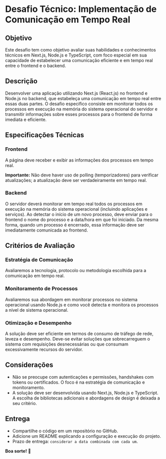 # Desafio Técnico: Implementação de Comunicação em Tempo Real

## Objetivo

Este desafio tem como objetivo avaliar suas habilidades e conhecimentos técnicos em Next.js, Node.js e TypeScript, com foco especial em sua capacidade de estabelecer uma comunicação eficiente e em tempo real entre o frontend e o backend.

## Descrição

Desenvolver uma aplicação utilizando Next.js (React.js) no frontend e Node.js no backend, que estabeleça uma comunicação em tempo real entre essas duas partes. O desafio específico consiste em monitorar todos os processos em execução na memória do sistema operacional do servidor e transmitir informações sobre esses processos para o frontend de forma imediata e eficiente.

## Especificações Técnicas

### Frontend

A página deve receber e exibir as informações dos processos em tempo real.

**Importante:** Não deve haver uso de polling (temporizadores) para verificar atualizações; a atualização deve ser verdadeiramente em tempo real.

### Backend

O servidor deverá monitorar em tempo real todos os processos em execução na memória do sistema operacional (incluindo aplicações e serviços). Ao detectar o início de um novo processo, deve enviar para o frontend o nome do processo e a data/hora em que foi iniciado. Da mesma forma, quando um processo é encerrado, essa informação deve ser imediatamente comunicada ao frontend.

## Critérios de Avaliação

### Estratégia de Comunicação

Avaliaremos a tecnologia, protocolo ou metodologia escolhida para a comunicação em tempo real.

### Monitoramento de Processos

Avaliaremos sua abordagem em monitorar processos no sistema operacional usando Node.js e como você detecta e monitora os processos a nível de sistema operacional.

### Otimização e Desempenho

A solução deve ser eficiente em termos de consumo de tráfego de rede, leveza e desempenho. Deve-se evitar soluções que sobrecarreguem o sistema com requisições desnecessárias ou que consumam excessivamente recursos do servidor.

## Considerações

- Não se preocupe com autenticações e permissões, handshakes com tokens ou certificados. O foco é na estratégia de comunicação e monitoramento.
- A solução deve ser desenvolvida usando Next.js, Node.js e TypeScript. A escolha de bibliotecas adicionais e abordagens de design é deixada a seu critério.

## Entrega

- Compartilhe o código em um repositório no GitHub.
- Adicione um README explicando a configuração e execução do projeto.
- Prazo de entrega: `considerar a data combinada com cada um`.

**Boa sorte!** 🚀

